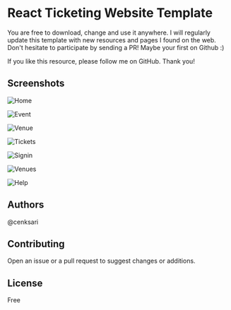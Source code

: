 # React Ticketing Website Template

You are free to download, change and use it anywhere. I will regularly update this template with new resources and pages I found on the web. Don't hesitate to participate by sending a PR! Maybe your first on Github :)

If you like this resource, please follow me on GitHub. Thank you!

## Screenshots

![Home](https://raw.githubusercontent.com/cenksari/react-admin/master/screenshots/dashboard.png)

![Event](https://raw.githubusercontent.com/cenksari/react-admin/master/screenshots/products.png)

![Venue](https://raw.githubusercontent.com/cenksari/react-admin/master/screenshots/product.png)

![Tickets](https://raw.githubusercontent.com/cenksari/react-admin/master/screenshots/tables.png)

![Signin](https://raw.githubusercontent.com/cenksari/react-admin/master/screenshots/signin.png)

![Venues](https://raw.githubusercontent.com/cenksari/react-admin/master/screenshots/messages.png)

![Help](https://raw.githubusercontent.com/cenksari/react-admin/master/screenshots/comments.png)

## Authors

@cenksari

## Contributing

Open an issue or a pull request to suggest changes or additions.

## License

Free
